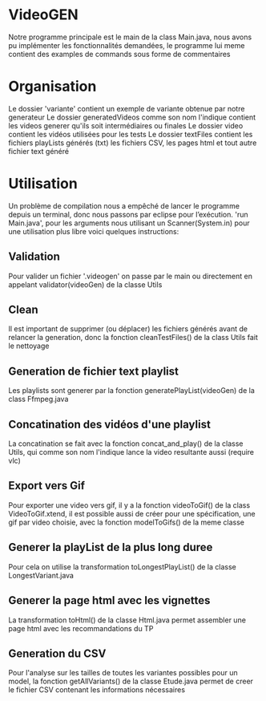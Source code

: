 
# VideoGEN
Notre programme principale est le main de la class Main.java, nous avons pu implémenter les fonctionnalités demandées, le programme lui meme contient des examples de commands sous forme de commentaires

# Organisation
Le dossier 'variante' contient un exemple de variante obtenue par notre generateur
Le dossier generatedVideos comme son nom l'indique contient les videos generer qu'ils soit intermédiaires ou finales
Le dossier video contient les vidéos utilisées pour les tests
Le dossier textFiles contient les fichiers playLists générés (txt) les fichiers CSV, les pages html et tout autre fichier text généré


# Utilisation

Un problème de compilation nous a empêché de lancer le programme depuis un terminal, donc nous passons par eclipse pour l’exécution.
'run Main.java', pour les arguments nous utilisant un Scanner(System.in)
pour une utilisation plus libre voici quelques instructions:

## Validation

Pour  valider un fichier '.videogen' on passe par le main ou directement en appelant validator(videoGen)  de la classe Utils

## Clean

Il est important de supprimer (ou déplacer) les fichiers générés avant de relancer la generation, donc la fonction cleanTestFiles() de la class Utils fait le nettoyage

## Generation de fichier text playlist

Les playlists sont generer par la fonction generatePlayList(videoGen) de la class Ffmpeg.java

## Concatination des vidéos d'une playlist

La concatination se fait avec la fonction concat_and_play() de la classe Utils, qui comme son nom l'indique lance la video resultante aussi (require vlc)

## Export vers Gif

Pour exporter une video vers gif, il y a la fonction videoToGif() de la class VideoToGif.xtend, il est possible aussi de créer pour une spécification, une gif par video choisie, avec la fonction modelToGifs() de la meme classe


## Generer la playList de la plus long duree
Pour cela on utilise la transformation toLongestPlayList() de la classe LongestVariant.java

## Generer la page html avec les vignettes
La transformation toHtml() de la classe Html.java permet assembler une page html avec les recommandations du TP

## Generation du CSV
Pour l'analyse sur les tailles de toutes les variantes possibles pour un model, la fonction getAllVariants() de la classe Etude.java permet de creer le fichier CSV contenant les informations nécessaires

